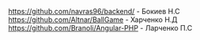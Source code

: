 https://github.com/navras96/backend/ - Бокиев Н.С
https://github.com/Altnar/BallGame - Харченко Н.Д
https://github.com/Branoli/Angular-PHP - Ларченко П.С
